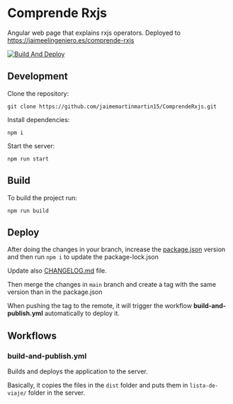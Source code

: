 # Comprende Rxjs

Angular web page that explains rxjs operators. Deployed to <https://jaimeelingeniero.es/comprende-rxjs>

[![Build And Deploy](https://github.com/jaimemartinmartin15/ComprendeRxjs/actions/workflows/build-and-publish.yml/badge.svg)](https://github.com/jaimemartinmartin15/ComprendeRxjs/actions/workflows/build-and-publish.yml)

## Development

Clone the repository:

```text
git clone https://github.com/jaimemartinmartin15/ComprendeRxjs.git
```

Install dependencies:

```text
npm i
```

Start the server:

```text
npm run start
```

## Build

To build the project run:

```text
npm run build
```

## Deploy

After doing the changes in your branch, increase the [package.json](./package.json) version and then run `npm i` to update the package-lock.json

Update also [CHANGELOG.md](./CHANGELOG.md) file.

Then merge the changes in `main` branch and create a tag with the same version than in the package.json

When pushing the tag to the remote, it will trigger the workflow **build-and-publish.yml** automatically to deploy it.

## Workflows

### build-and-publish.yml

Builds and deploys the application to the server.

Basically, it copies the files in the `dist` folder and puts them in `lista-de-viaje/` folder in the server.
